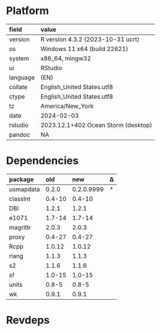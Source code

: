 # Platform

|field    |value                               |
|:--------|:-----------------------------------|
|version  |R version 4.3.2 (2023-10-31 ucrt)   |
|os       |Windows 11 x64 (build 22621)        |
|system   |x86_64, mingw32                     |
|ui       |RStudio                             |
|language |(EN)                                |
|collate  |English_United States.utf8          |
|ctype    |English_United States.utf8          |
|tz       |America/New_York                    |
|date     |2024-02-03                          |
|rstudio  |2023.12.1+402 Ocean Storm (desktop) |
|pandoc   |NA                                  |

# Dependencies

|package   |old    |new        |Δ  |
|:---------|:------|:----------|:--|
|usmapdata |0.2.0  |0.2.0.9999 |*  |
|classInt  |0.4-10 |0.4-10     |   |
|DBI       |1.2.1  |1.2.1      |   |
|e1071     |1.7-14 |1.7-14     |   |
|magrittr  |2.0.3  |2.0.3      |   |
|proxy     |0.4-27 |0.4-27     |   |
|Rcpp      |1.0.12 |1.0.12     |   |
|rlang     |1.1.3  |1.1.3      |   |
|s2        |1.1.6  |1.1.6      |   |
|sf        |1.0-15 |1.0-15     |   |
|units     |0.8-5  |0.8-5      |   |
|wk        |0.9.1  |0.9.1      |   |

# Revdeps

